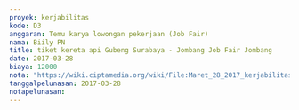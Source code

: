 ```yaml
---
proyek: kerjabilitas
kode: D3
anggaran: Temu karya lowongan pekerjaan (Job Fair)
nama: Biily PN
title: tiket kereta api Gubeng Surabaya - Jombang Job Fair Jombang
date: 2017-03-28
biaya: 12000
nota: "https://wiki.ciptamedia.org/wiki/File:Maret_28_2017_kerjabilitas_D3_tiket_berangkat_surabaya_jombang_billy.jpg"
tanggalpelunasan: 2017-03-28
notapelunasan:
---
```

